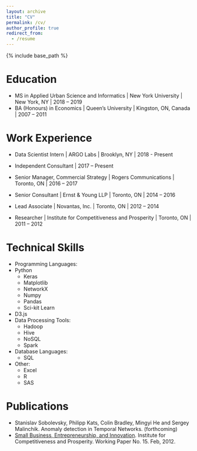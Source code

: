 ```yaml
---
layout: archive
title: "CV"
permalink: /cv/
author_profile: true
redirect_from:
  - /resume
---
```


{% include base_path %}

Education
======
* MS in Applied Urban Science and Informatics | New York University | New York, NY | 2018 – 2019
* BA (Honours) in Economics | Queen’s University | Kingston, ON, Canada | 2007 – 2011

Work Experience
======
* Data Scientist Intern | ARGO Labs | Brooklyn, NY | 2018 - Present

* Independent Consultant | 2017 – Present

* Senior Manager, Commercial Strategy | Rogers Communications | Toronto, ON | 2016 – 2017

* Senior Consultant | Ernst & Young LLP | Toronto, ON | 2014 – 2016

* Lead Associate | Novantas, Inc. | Toronto, ON | 2012 – 2014

* Researcher | Institute for Competitiveness and Prosperity | Toronto, ON | 2011 – 2012
  
Technical Skills
======
* Programming Languages:
 * Python
    * Keras
    * Matplotlib
    * NetworkX
    * Numpy
    * Pandas
    * Sci-kit Learn
  * D3.js
* Data Processing Tools:
  * Hadoop
  * Hive
  * NoSQL
  * Spark
* Database Languages:
  * SQL
* Other: 
  * Excel
  * R 
  * SAS

Publications
======

* Stanislav Sobolevsky, Philipp Kats, Colin Bradley, Mingyi He and Sergey Malinchik. Anomaly detection in Temporal Networks. (forthcoming) 
* [Small Business, Entrepreneurship, and Innovation](https://www.competeprosper.ca/uploads/ICAP_WP15_Final.pdf). Institute for Competitiveness and Prosperity. Working Paper No. 15. Feb, 2012.
